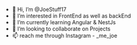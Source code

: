 - 👋 Hi, I’m @JoeStuff17
- 👀 I’m interested in FrontEnd as well as backEnd
- 🌱 I’m currently learning Angular & NestJs
- 💞️ I’m looking to collaborate on Projects
- 📫 reach me through Instagram  - _me_joe

<!---
JoeStuff17/JoeStuff17 is a ✨ special ✨ repository because its `README.md` (this file) appears on your GitHub profile.
You can click the Preview link to take a look at your changes.
--->
